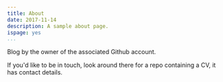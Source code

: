 ```yaml
---
title: About
date: 2017-11-14
description: A sample about page.
ispage: yes
...
```


Blog by the owner of the associated Github account.

If you'd like to be in touch, look around there for a repo containing a CV, it has contact details.
